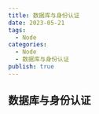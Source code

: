 ```yaml
---
title: 数据库与身份认证
date: 2023-05-21
tags:
  - Node
categories:
  - Node
  - 数据库与身份认证
publish: true
---
```


## 数据库与身份认证

<ClientOnly>
  <pdf-preview src='/04_数据库与身份认证.pdf'></pdf-preview>
</ClientOnly>
